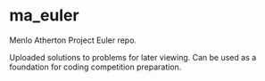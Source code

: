 # ma_euler
Menlo Atherton Project Euler repo.

Uploaded solutions to problems for later viewing. Can be used as a foundation for coding competition preparation. 
